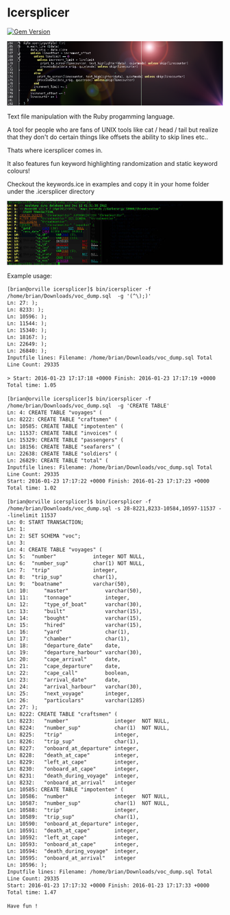 Icersplicer
==========

[![Gem Version](https://badge.fury.io/rb/icersplicer.svg)](https://badge.fury.io/rb/icersplicer)

![Icersplicer Nova](https://raw.githubusercontent.com/puppetpies/icersplicer/master/Icersplicer-nova.png)

Text file manipulation with the Ruby progamming language.

A tool for people who are fans of UNIX tools like cat / head / tail but realize
that they don't do certain things like offsets the ability to skip lines etc..

Thats where icersplicer comes in.

It also features fun keyword highlighting randomization and static keyword colours!

Checkout the keywords.ice in examples and copy it in your home folder under the .icersplicer directory

![Icesplicer](https://raw.githubusercontent.com/puppetpies/icersplicer/master/icersplicer.jpg)


Example usage:
~~~~
[brian@orville icersplicer]$ bin/icersplicer -f /home/brian/Downloads/voc_dump.sql  -g '(^\);)'
Ln: 27: );
Ln: 8233: );
Ln: 10596: );
Ln: 11544: );
Ln: 15340: );
Ln: 18167: );
Ln: 22649: );
Ln: 26840: );
Inputfile lines: Filename: /home/brian/Downloads/voc_dump.sql Total Line Count: 29335

> Start: 2016-01-23 17:17:18 +0000 Finish: 2016-01-23 17:17:19 +0000 Total time: 1.05
 
[brian@orville icersplicer]$ bin/icersplicer -f /home/brian/Downloads/voc_dump.sql  -g 'CREATE TABLE'
Ln: 4: CREATE TABLE "voyages" (
Ln: 8222: CREATE TABLE "craftsmen" (
Ln: 10585: CREATE TABLE "impotenten" (
Ln: 11537: CREATE TABLE "invoices" (
Ln: 15329: CREATE TABLE "passengers" (
Ln: 18156: CREATE TABLE "seafarers" (
Ln: 22638: CREATE TABLE "soldiers" (
Ln: 26829: CREATE TABLE "total" (
Inputfile lines: Filename: /home/brian/Downloads/voc_dump.sql Total Line Count: 29335
Start: 2016-01-23 17:17:22 +0000 Finish: 2016-01-23 17:17:23 +0000 Total time: 1.02
 
[brian@orville icersplicer]$ bin/icersplicer -f /home/brian/Downloads/voc_dump.sql -s 28-8221,8233-10584,10597-11537 --linelimit 11537
Ln: 0: START TRANSACTION;
Ln: 1: 
Ln: 2: SET SCHEMA "voc";
Ln: 3: 
Ln: 4: CREATE TABLE "voyages" (
Ln: 5: 	"number"            integer	NOT NULL,
Ln: 6: 	"number_sup"        char(1)	NOT NULL,
Ln: 7: 	"trip"              integer,
Ln: 8: 	"trip_sup"          char(1),
Ln: 9: 	"boatname"          varchar(50),
Ln: 10: 	"master"            varchar(50),
Ln: 11: 	"tonnage"           integer,
Ln: 12: 	"type_of_boat"      varchar(30),
Ln: 13: 	"built"             varchar(15),
Ln: 14: 	"bought"            varchar(15),
Ln: 15: 	"hired"             varchar(15),
Ln: 16: 	"yard"              char(1),
Ln: 17: 	"chamber"           char(1),
Ln: 18: 	"departure_date"    date,
Ln: 19: 	"departure_harbour" varchar(30),
Ln: 20: 	"cape_arrival"      date,
Ln: 21: 	"cape_departure"    date,
Ln: 22: 	"cape_call"         boolean,
Ln: 23: 	"arrival_date"      date,
Ln: 24: 	"arrival_harbour"   varchar(30),
Ln: 25: 	"next_voyage"       integer,
Ln: 26: 	"particulars"       varchar(1285)
Ln: 27: );
Ln: 8222: CREATE TABLE "craftsmen" (
Ln: 8223: 	"number"               integer	NOT NULL,
Ln: 8224: 	"number_sup"           char(1)	NOT NULL,
Ln: 8225: 	"trip"                 integer,
Ln: 8226: 	"trip_sup"             char(1),
Ln: 8227: 	"onboard_at_departure" integer,
Ln: 8228: 	"death_at_cape"        integer,
Ln: 8229: 	"left_at_cape"         integer,
Ln: 8230: 	"onboard_at_cape"      integer,
Ln: 8231: 	"death_during_voyage"  integer,
Ln: 8232: 	"onboard_at_arrival"   integer
Ln: 10585: CREATE TABLE "impotenten" (
Ln: 10586: 	"number"               integer	NOT NULL,
Ln: 10587: 	"number_sup"           char(1)	NOT NULL,
Ln: 10588: 	"trip"                 integer,
Ln: 10589: 	"trip_sup"             char(1),
Ln: 10590: 	"onboard_at_departure" integer,
Ln: 10591: 	"death_at_cape"        integer,
Ln: 10592: 	"left_at_cape"         integer,
Ln: 10593: 	"onboard_at_cape"      integer,
Ln: 10594: 	"death_during_voyage"  integer,
Ln: 10595: 	"onboard_at_arrival"   integer
Ln: 10596: );
Inputfile lines: Filename: /home/brian/Downloads/voc_dump.sql Total Line Count: 29335
Start: 2016-01-23 17:17:32 +0000 Finish: 2016-01-23 17:17:33 +0000 Total time: 1.47
 
Have fun !

